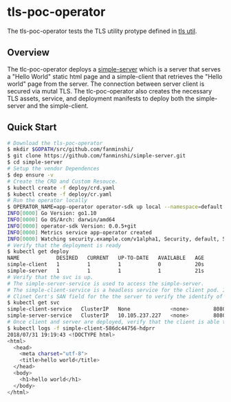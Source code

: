 # tls-poc-operator

The tls-poc-operator tests the TLS utility protype defined in [tls util](https://github.com/fanminshi/operator-sdk/tree/tls_util_design/pkg/util/tlsutil).

## Overview

The tlc-poc-operator deploys a [simple-server](https://github.com/fanminshi/simple-server) which is a server that serves a "Hello World" static html page and a simple-client that retrieves the "Hello world" page from the server. The connection between server client is secured via mutal TLS. The tlc-poc-operator also creates the necessary TLS assets, service, and deployment manifests to deploy both the simple-server and the simple-client.

## Quick Start

```sh
# Download the tls-poc-operator
$ mkdir $GOPATH/src/github.com/fanminshi/
$ git clone https://github.com/fanminshi/simple-server.git
$ cd simple-server
# Setup the vendor Dependences
$ dep ensure -v
# Create the CRD and Custom Resouce.
$ kubectl create -f deploy/crd.yaml
$ kubectl create -f deploy/cr.yaml
# Run the operator locally
$ OPERATOR_NAME=app-operator operator-sdk up local --namespace=default
INFO[0000] Go Version: go1.10
INFO[0000] Go OS/Arch: darwin/amd64
INFO[0000] operator-sdk Version: 0.0.5+git
INFO[0000] Metrics service app-operator created
INFO[0000] Watching security.example.com/v1alpha1, Security, default, 5
# Verify that the deployment is ready
$ kubectl get deploy
NAME            DESIRED   CURRENT   UP-TO-DATE   AVAILABLE   AGE
simple-client   1         1         1            0           20s
simple-server   1         1         1            1           21s
# Verify that the svc is up.
# The simple-server-service is used to access the simple-server.
# The simple-client-service is a headless service for the client pod. It is used in
# Clinet Cert's SAN field for the the server to verify the identify of the client.
$ kubectl get svc
simple-client-service   ClusterIP   None             <none>        8080/TCP    21h
simple-server-service   ClusterIP   10.105.237.227   <none>        8080/TCP    21h
# Once client and server are deployed, verify that the client is able to get Hello World page from the server.
$ kubectl logs -f simple-client-586dc44756-hdprr
2018/07/31 19:19:43 <!DOCTYPE html>
<html>
  <head>
    <meta charset="utf-8">
    <title>hello world</title>
  </head>
  <body>
    <h1>hello world</h1>
  </body>
</html>
```
